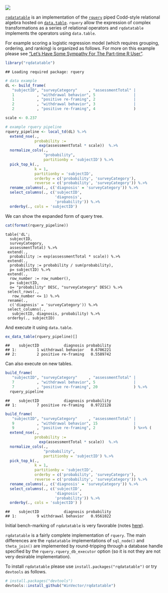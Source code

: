 
<!-- README.md is generated from README.Rmd. Please edit that file -->

![](https://github.com/WinVector/rqdatatable/raw/master/tools/rqdatatable.png)

[`rqdatatable`](https://github.com/WinVector/rqdatatable) is an
implementation of the [`rquery`](https://github.com/WinVector/rquery)
piped Codd-style relational algebra hosted on
[`data.table`](http://r-datatable.com). `rquery` allow the expression of
complex transformations as a series of relational operators and
`rqdatatable` implements the operators using `data.table`.

For example scoring a logistic regression model (which requires
grouping, ordering, and ranking) is organized as follows. For more on
this example please see [“Let’s Have Some Sympathy For The Part-time R
User”](http://www.win-vector.com/blog/2017/08/lets-have-some-sympathy-for-the-part-time-r-user/).

``` r
library("rqdatatable")
```

    ## Loading required package: rquery

``` r
# data example
dL <- build_frame(
   "subjectID", "surveyCategory"     , "assessmentTotal" |
   1          , "withdrawal behavior", 5                 |
   1          , "positive re-framing", 2                 |
   2          , "withdrawal behavior", 3                 |
   2          , "positive re-framing", 4                 )
```

``` r
scale <- 0.237

# example rquery pipeline
rquery_pipeline <- local_td(dL) %.>%
  extend_nse(.,
             probability :=
               exp(assessmentTotal * scale))  %.>% 
  normalize_cols(.,
                 "probability",
                 partitionby = 'subjectID') %.>%
  pick_top_k(.,
             k = 1,
             partitionby = 'subjectID',
             orderby = c('probability', 'surveyCategory'),
             reverse = c('probability', 'surveyCategory')) %.>% 
  rename_columns(., c('diagnosis' = 'surveyCategory')) %.>%
  select_columns(., c('subjectID', 
                      'diagnosis', 
                      'probability')) %.>%
  orderby(., cols = 'subjectID')
```

We can show the expanded form of query tree.

``` r
cat(format(rquery_pipeline))
```

    table('dL'; 
      subjectID,
      surveyCategory,
      assessmentTotal) %.>%
     extend(.,
      probability := exp(assessmentTotal * scale)) %.>%
     extend(.,
      probability := probability / sum(probability),
      p= subjectID) %.>%
     extend(.,
      row_number := row_number(),
      p= subjectID,
      o= "probability" DESC, "surveyCategory" DESC) %.>%
     select_rows(.,
       row_number <= 1) %.>%
     rename(.,
      c('diagnosis' = 'surveyCategory')) %.>%
     select_columns(.,
       subjectID, diagnosis, probability) %.>%
     orderby(., subjectID)

And execute it using `data.table`.

``` r
ex_data_table(rquery_pipeline)[]
```

    ##    subjectID           diagnosis probability
    ## 1:         1 withdrawal behavior   0.6706221
    ## 2:         2 positive re-framing   0.5589742

Can also execute on new tables.

``` r
build_frame(
   "subjectID", "surveyCategory"     , "assessmentTotal" |
   7          , "withdrawal behavior", 5                 |
   7          , "positive re-framing", 20                ) %.>%
  rquery_pipeline
```

    ##    subjectID           diagnosis probability
    ## 1:         7 positive re-framing   0.9722128

``` r
build_frame(
   "subjectID", "surveyCategory"     , "assessmentTotal" |
   9          , "withdrawal behavior", 15                |
   9          , "positive re-framing", 2                 ) %>>% (
  extend_nse(.,
             probability :=
               exp(assessmentTotal * scale))  %.>% 
  normalize_cols(.,
                 "probability",
                 partitionby = 'subjectID') %.>%
  pick_top_k(.,
             k = 1,
             partitionby = 'subjectID',
             orderby = c('probability', 'surveyCategory'),
             reverse = c('probability', 'surveyCategory')) %.>% 
  rename_columns(., c('diagnosis' = 'surveyCategory')) %.>%
  select_columns(., c('subjectID', 
                      'diagnosis', 
                      'probability')) %.>%
  orderby(., cols = 'subjectID') )
```

    ##    subjectID           diagnosis probability
    ## 1:         9 withdrawal behavior   0.9561022

Initial bench-marking of `rqdatatable` is very favorable (notes
[here](http://www.win-vector.com/blog/2018/06/rqdatatable-rquery-powered-by-data-table/)).

`rqdatatable` is a fairly complete implementation of `rquery`. The main
differences are the `rqdatatable` implementations of `sql_node()` and
`theta_join()` are implemented by round-tripping through a database
handle specified by the `rquery.rquery_db_executor` option (so it is not
they are not very desirable implementation).

To install `rqdatatable` please use `install.packages("rqdatatable")` or
try `devtools` as follows.

``` r
# install.packages("devtools")
devtools::install_github("WinVector/rqdatatable")
```
